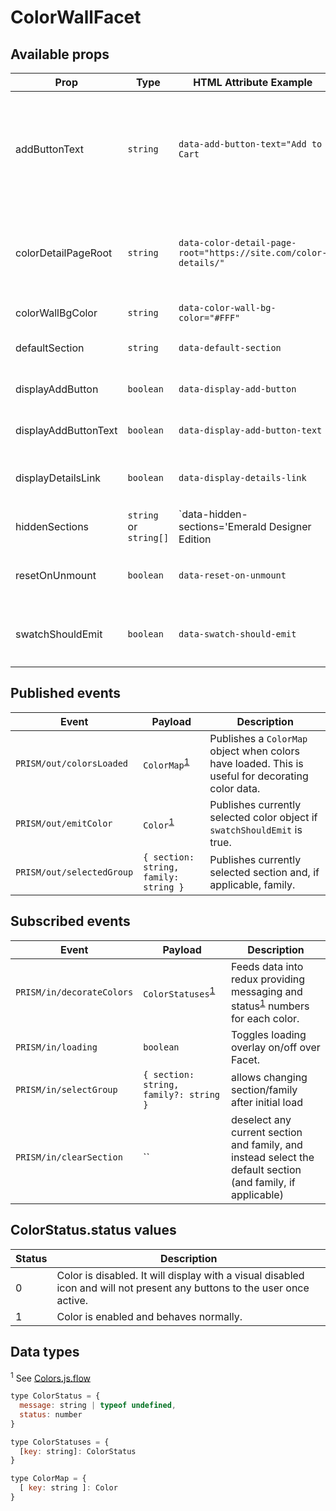 # ColorWallFacet

## Available props
| Prop | Type | HTML Attribute Example | React Prop Example | Description |
|--------------------|-------|---------|---|-------------|
| addButtonText | `string` | `data-add-button-text="Add to Cart` | `addButtonText="Add to Cat"` | Defines text shown with add button on color swatches. Any instances of the `{name}` keyword in this property will be replaced with the name of the associated color. |
| colorDetailPageRoot | `string` | `data-color-detail-page-root="https://site.com/color-details/"` | `colorDetailPageRoot="https://site.com/color-details/"` | Defines the URL path used for links to color details pages. This will cause CDPs to navigate to a new URL. |
| colorWallBgColor | `string` | `data-color-wall-bg-color="#FFF"` | `colorWallBgColor="#FFF"` | Defines background color for color wall. |
| defaultSection | `string` | `data-default-section` | `defaultSection` | Overrides default section to show when Facet mounts. |
| displayAddButton | `boolean` | `data-display-add-button` | `displayAddButton` | Shows an add button on active color swatches. |
| displayAddButtonText | `boolean` | `data-display-add-button-text` | `displayAddButtonText` | Shows an add button on active color swatches. |
| displayDetailsLink | `boolean` | `data-display-details-link` | `displayDetailsLink` | Shows a "View Details" link on active color swatches. |
| hiddenSections | `string` or `string[]`| `data-hidden-sections='Emerald Designer Edition|Historic'` | `hiddenSections={[ 'Emerald Designer Edition', 'Historic' ]}` | Designates sections to be removed from the UI of the color wall facet. These sections can still be searched for. Bar delimited section names. |
| resetOnUnmount | `boolean` | `data-reset-on-unmount` | `resetOnUnmount` | If true will reset the active color in redux when the Facet is unmounted. |
| swatchShouldEmit | `boolean` | `data-swatch-should-emit` | `swatchShouldEmit` | Will cause a selected swatch to publish a `PRISM/out/emitColor` event.

## Published events

| Event | Payload | Description |
|---|---|---|
| `PRISM/out/colorsLoaded` | `ColorMap`<sup><a href="#data-types">1</a></sup> | Publishes a `ColorMap` object when colors have loaded. This is useful for decorating color data. |
| `PRISM/out/emitColor` | `Color`<sup><a href="#data-types">1</a></sup> | Publishes currently selected color object if `swatchShouldEmit` is true. |
| `PRISM/out/selectedGroup` | `{ section: string, family: string }` | Publishes currently selected section and, if applicable, family. |


## Subscribed events

| Event | Payload | Description |
|---|---|---|
| `PRISM/in/decorateColors` | `ColorStatuses`<sup><a href="#data-types">1</a></sup> | Feeds data into redux providing messaging and status<sup><a href="#data-types">1</a></sup> numbers for each color. |
| `PRISM/in/loading` | `boolean` | Toggles loading overlay on/off over Facet. |
| `PRISM/in/selectGroup` | `{ section: string, family?: string }` | allows changing section/family after initial load |
| `PRISM/in/clearSection` | `` | deselect any current section and family, and instead select the default section (and family, if applicable) |

## ColorStatus.status values
| Status | Description |
|---|---|
| 0 | Color is disabled. It will display with a visual disabled icon and will not present any buttons to the user once active. |
| 1 | Color is enabled and behaves normally. |

## Data types
<sup>1</sup> See [Colors.js.flow](/src/shared/types/Colors.js.flow)
```js
type ColorStatus = {
  message: string | typeof undefined,
  status: number
}

type ColorStatuses = {
  [key: string]: ColorStatus
}

type ColorMap = {
  [ key: string ]: Color
}
```

